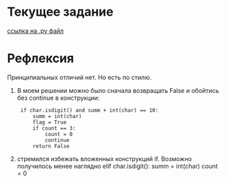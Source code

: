 # Текущее задание
[ссылка на .py файл](problemset_2.py)

# Рефлексия
Принципиальных отличий нет. Но есть по стилю.
1. В моем решении можно было сначала возвращать False и обойтись без continue в конструкции:

        if char.isdigit() and summ + int(char) == 10:
            summ = int(char)
            flag = True
            if count == 3:
                count = 0
                continue
            return False
   
3. стремился избежать вложенных конструкций if. Возможно получилось менее наглядно
        elif char.isdigit():
            summ = int(char)
            count = 0
